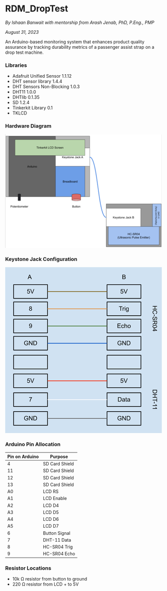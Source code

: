 # RDM_DropTest
*By Ishaan Banwait with mentorship from Arash Jenab, PhD, P.Eng., PMP*

*August 31, 2023*

An Arduino-based monitoring system that enhances product quality assurance by tracking durability metrics of a passenger assist strap on a drop test machine.

### Libraries
- Adafruit Unified Sensor 1.1.12
- DHT sensor library 1.4.4
- DHT Sensors Non-Blocking 1.0.3
- DHT11 1.0.0
- DHTlib 0.1.35
- SD 1.2.4
- Tinkerkit Library 0.1
- TKLCD 

### Hardware Diagram
![alt text](HardwareDiagram.png)

### Keystone Jack Configuration
![alt text](KeystoneJack.png)

### Arduino Pin Allocation
| Pin on Arduino | Purpose |
| --- | ----------- |
| 4 | SD Card Shield |
| 11 | SD Card Shield |
| 12 | SD Card Shield |
| 13 | SD Card Shield |
| A0 | LCD RS |
| A1 | LCD Enable |
| A2 | LCD D4 |
| A3 | LCD D5 |
| A4 | LCD D6 |
| A5 | LCD D7 |
| 6 | Button Signal |
| 7 | DHT-11 Data |
| 8 | HC-SR04 Trig |
| 9 | HC-SR04 Echo |

### Resistor Locations
- 10k Ω resistor from button to ground
- 220 Ω resistor from LCD + to 5V
